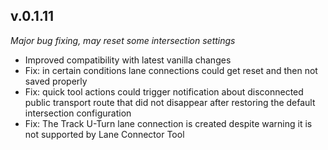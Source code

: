 ﻿## v.0.1.11

_Major bug fixing, may reset some intersection settings_

- Improved compatibility with latest vanilla changes
- Fix: in certain conditions lane connections could get reset and then not saved properly
- Fix: quick tool actions could trigger notification about disconnected public transport route that did not disappear after restoring the default intersection configuration
- Fix: The Track U-Turn lane connection is created despite warning it is not supported by Lane Connector Tool